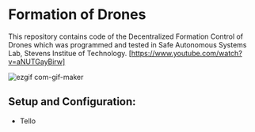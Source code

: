 # Formation of Drones
This repository contains code of the Decentralized Formation Control of Drones which was programmed and tested in Safe Autonomous Systems Lab, Stevens Institue of Technology.
[https://www.youtube.com/watch?v=aNUTGayBirw]


![ezgif com-gif-maker](https://user-images.githubusercontent.com/67613439/147014434-45be775f-db57-470d-851b-42fb3599ba36.gif)
## Setup and Configuration:
* Tello 
